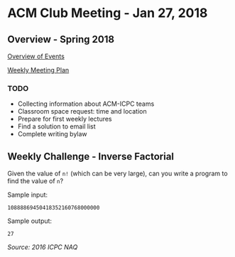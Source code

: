 ACM Club Meeting - Jan 27, 2018
===

Overview - Spring 2018
---

[Overview of Events](Spring-2018-Overview-of-Events.md)

[Weekly Meeting Plan](Spring-2018-Weekly-Meeting-Plan.md)

### TODO

* Collecting information about ACM-ICPC teams
* Classroom space request: time and location
* Prepare for first weekly lectures
* Find a solution to email list
* Complete writing bylaw

Weekly Challenge - Inverse Factorial
---

Given the value of `n!` (which can be very large), can you write a program to find the value of `n`?

Sample input:

```
10888869450418352160768000000
```

Sample output:

```
27
```

*Source: 2016 ICPC NAQ*
